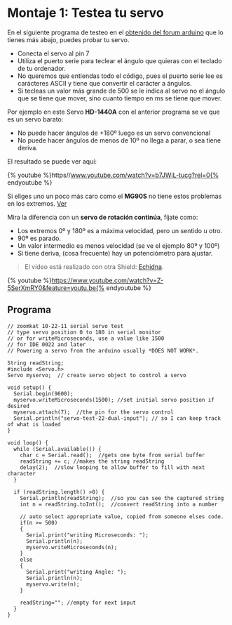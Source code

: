 
# Montaje 1: Testea tu servo

En el siguiente programa de testeo en el [obtenido del forum arduino](http://forum.arduino.cc/index.php?topic=118333.0) que lo tienes más abajo, puedes probar tu servo.

- Conecta el servo al pin 7 
- Utiliza el puerto serie para teclear el ángulo que quieras con el teclado de tu ordenador.
- No queremos que entiendas todo el código, pues el puerto serie lee es carácteres ASCII y tiene que convertir el carácter a ángulos.
- Si tecleas un valor más grande de 500 se le indica al servo no el ángulo que se tiene que mover, sino cuanto tiempo en ms se tiene que mover.

Por ejemplo en este Servo **HD-1440A** con el anterior programa se ve que es un servo barato:

- No puede hacer ángulos de +180º luego es un servo convencional
- No puede hacer ángulos de menos de 10º no llega a parar, o sea tiene deriva.

El resultado se puede ver aquí:

{% youtube %}https//www.youtube.com/watch?v=b7JWiL-tucg?rel=0{% endyoutube %}

Si eliges uno un poco más caro como el **MG90S** no tiene estos problemas en los extremos. [Ver](https://catedu.github.io/programa-arduino-con-echidna/55-rele.html)

Mira la diferencia con un **servo de rotación continúa**, fíjate como:
- Los extremos 0º y 180º es a máxima velocidad, pero un sentido u otro.
- 90º es parado.
- Un valor intermedio es menos velocidad (se ve el ejemplo 80º y 100º)
- Si tiene deriva, (cosa frecuente) hay un potenciómetro para ajustar.

>El vídeo está realizado con otra Shield: [Echidna](https://www.gitbook.com/book/catedu/programa-arduino-con-echidna/details).

{% youtube %}https://www.youtube.com/watch?v=Z-5SerXmRY0&feature=youtu.be{% endyoutube %}

## Programa

```cpp+lineNumbers:true
// zoomkat 10-22-11 serial servo test
// type servo position 0 to 180 in serial monitor
// or for writeMicroseconds, use a value like 1500
// for IDE 0022 and later
// Powering a servo from the arduino usually *DOES NOT WORK*.

String readString;
#include <Servo.h> 
Servo myservo;  // create servo object to control a servo 

void setup() {
  Serial.begin(9600);
  myservo.writeMicroseconds(1500); //set initial servo position if desired
  myservo.attach(7);  //the pin for the servo control 
  Serial.println("servo-test-22-dual-input"); // so I can keep track of what is loaded
}

void loop() {
  while (Serial.available()) {
    char c = Serial.read();  //gets one byte from serial buffer
    readString += c; //makes the string readString
    delay(2);  //slow looping to allow buffer to fill with next character
  }

  if (readString.length() >0) {
    Serial.println(readString);  //so you can see the captured string 
    int n = readString.toInt();  //convert readString into a number

    // auto select appropriate value, copied from someone elses code.
    if(n >= 500)
    {
      Serial.print("writing Microseconds: ");
      Serial.println(n);
      myservo.writeMicroseconds(n);
    }
    else
    {   
      Serial.print("writing Angle: ");
      Serial.println(n);
      myservo.write(n);
    }

    readString=""; //empty for next input
  } 
}

```

